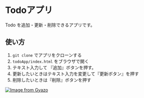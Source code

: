 # Todoアプリ

Todo を追加・更新・削除できるアプリです。

## 使い方

1. `git clone` でアプリをクローンする
2. `todoApp/index.html` をブラウザで開く
3. テキスト入力して 『追加』ボタンを押す。
4. 更新したいときはテキスト入力を変更して『更新ボタン』を押す
5. 削除したいときは『削除』ボタンを押す

[![Image from Gyazo](https://i.gyazo.com/b8586cb842d233da28ed3ab7af2531c3.gif)](https://gyazo.com/b8586cb842d233da28ed3ab7af2531c3)

